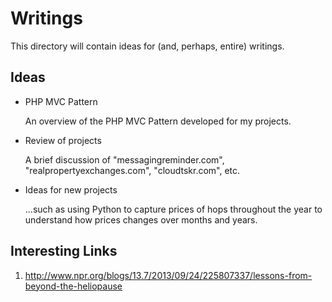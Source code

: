 Writings
========

This directory will contain ideas for (and, perhaps, entire) writings.

Ideas
-----

* PHP MVC Pattern

	An overview of the PHP MVC Pattern developed for my projects.

* Review of projects

	A brief discussion of "messagingreminder.com", "realpropertyexchanges.com", "cloudtskr.com", etc.
	
* Ideas for new projects

	...such as using Python to capture prices of hops throughout the year to understand how prices changes over months and years.

Interesting Links
-----------------

1. http://www.npr.org/blogs/13.7/2013/09/24/225807337/lessons-from-beyond-the-heliopause

